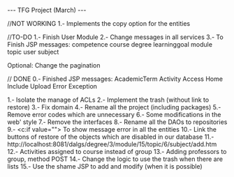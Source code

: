 ---		TFG Project (March)	---

//NOT WORKING
1.- Implements the copy option for the entities


//TO-DO
1.- Finish User Module
2.- Change messages in all services
3.-	To Finish JSP messages:
	competence
	course
	degree
	learninggoal
	module
	topic
	user
	subject


Optional: Change the pagination

// DONE
0.-	Finished JSP messages:
	AcademicTerm
	Activity
	Access
	Home
	Include
	Upload
	Error
	Exception

1.- Isolate the manage of ACLs
2.- Implement the trash (without link to restore)
3.- Fix domain
4.- Rename all the project (including packages)
5.- Remove error codes which are unnecessary
6.- Some modifications in the web' style
7.- Remove the interfaces
8.- Rename all the DAOs to repositories
9.- <c:if value=""> To show message error in all the entities
10.- Link the buttons of restore of the objects which are disabled in our database
11.- http://localhost:8081/dalgs/degree/3/module/15/topic/6/subject/add.htm
12.- Activities assigned to course instead of group
13.- Adding professors to group, method POST 
14.- Change the logic to use the trash when there are lists
15.- Use the shame JSP to add and modify (when it is possible)

